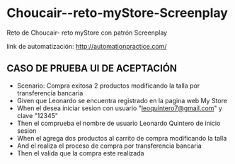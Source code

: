 # Choucair--reto-myStore-Screenplay
Reto de Choucair- reto myStore con patrón  Screenplay

link de automatización: http://automationpractice.com/

## CASO DE PRUEBA UI DE ACEPTACIÓN
  - Scenario: Compra exitosa 2 productos modificando la talla por transferencia bancaria
  - Given que Leonardo se encuentra registrado en la pagina web My Store
  - When el desea iniciar sesion con usuario "leoquintero7@gmail.com" y clave "12345"
  - Then el comprueba el nombre de usuario Leonardo Quintero de inicio sesion
  - When el agrega dos productos al carrito de compra modificando la talla
  - And el realiza el proceso de compra por transferencia bancaria
  - Then el valida que la compra este realizada
